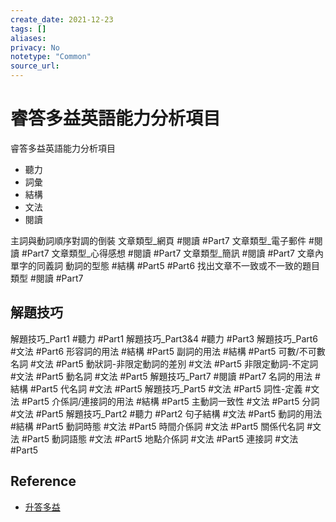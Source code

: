 ```yaml
---
create_date: 2021-12-23
tags: []	
aliases:
privacy: No
notetype: "Common"
source_url:
---
```


# 睿答多益英語能力分析項目

睿答多益英語能力分析項目
- 聽力
- 詞彙
- 結構
- 文法
- 閱讀

主詞與動詞順序對調的倒裝
文章類型_網頁   #閱讀   #Part7
文章類型_電子郵件   #閱讀   #Part7
文章類型_心得感想   #閱讀   #Part7
文章類型_簡訊   #閱讀   #Part7
文章內單字的同義詞
動詞的型態  #結構   #Part5  #Part6
找出文章不一致或不一致的題目類型    #閱讀   #Part7

## 解題技巧

解題技巧_Part1  #聽力   #Part1
解題技巧_Part3&4    #聽力   #Part3
解題技巧_Part6  #文法   #Part6
形容詞的用法    #結構   #Part5
副詞的用法  #結構   #Part5
可數/不可數名詞 #文法   #Part5
動狀詞-非限定動詞的差別 #文法   #Part5
非限定動詞-不定詞   #文法   #Part5
動名詞  #文法   #Part5
解題技巧_Part7  #閱讀   #Part7
名詞的用法  #結構   #Part5
代名詞  #文法   #Part5
解題技巧_Part5  #文法   #Part5
詞性-定義   #文法   #Part5
介係詞/連接詞的用法 #結構   #Part5
主動詞一致性    #文法   #Part5
分詞    #文法   #Part5
解題技巧_Part2  #聽力   #Part2
句子結構    #文法   #Part5
動詞的用法  #結構   #Part5
動詞時態    #文法   #Part5
時間介係詞  #文法   #Part5
關係代名詞  #文法   #Part5
動詞語態    #文法   #Part5
地點介係詞  #文法   #Part5
連接詞  #文法   #Part5

## Reference

- [升答多益](https://www.riiid.co/tw/toeic-online-test/)